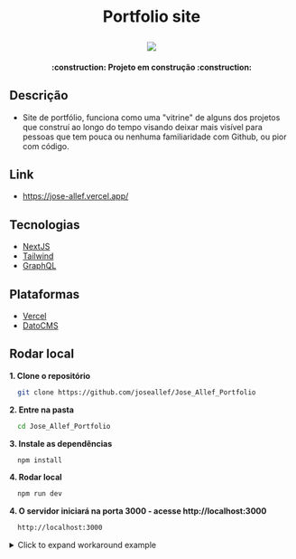 <h1 align="center">
  <p>Portfolio site</p>
  <img src="https://user-images.githubusercontent.com/46696111/157259784-91775083-ad4e-4c8c-ac07-f4443d0f2e08.gif">  
</h1>

<h4 align="center"> 
    :construction:  Projeto em construção  :construction:
</h4>

## Descrição
- Site de portfólio, funciona como uma "vitrine" de alguns dos projetos que construí ao longo do tempo visando deixar mais visível para pessoas que tem pouca ou nenhuma familiaridade com Github, ou pior com código.

## Link
- https://jose-allef.vercel.app/

## Tecnologias

- [NextJS](https://nextjs.org/)
- [Tailwind](https://tailwindcss.com/)
- [GraphQL](https://graphcdn.io/)

## Plataformas
- [Vercel](https://vercel.com/)
- [DatoCMS](https://www.datocms.com/)

## Rodar local

**1. Clone o repositório**

```bash
  git clone https://github.com/joseallef/Jose_Allef_Portfolio
```

**2. Entre na pasta**

```bash
  cd Jose_Allef_Portfolio
```

**3. Instale as dependências**

```bash
  npm install
```

**4. Rodar local**

```bash
  npm run dev
```

**4. O servidor iniciará na porta 3000 - acesse http://localhost:3000**

```bash
  http://localhost:3000
```

<details>
<summary>Click to expand workaround example</summary>
<br />

**components/StyledLink.js**

```javascript
import Link from 'next/link'
import styled from 'styled-components'

const StyledLink = ({ as, children, className, href }) => (
  <Link href={href} as={as} passHref>
    <a className={className}>{children}</a>
  </Link>
)

export default styled(StyledLink)`
  color: #0075e0;
  text-decoration: none;
  transition: all 0.2s ease-in-out;

  &:hover {
    color: #40a9ff;
  }

  &:focus {
    color: #40a9ff;
    outline: none;
    border: 0;
  }
`
```

**pages/index.js**

```javascript
import StyledLink from '../components/StyledLink'

export default () => (
  <StyledLink href="/post/[pid]" forwardedAs="/post/abc">
    First post
  </StyledLink>
)
```

</details>
